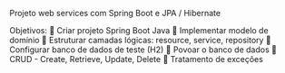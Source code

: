Projeto web services com Spring Boot e JPA / Hibernate

Objetivos:
   Criar projeto Spring Boot Java
   Implementar modelo de domínio
   Estruturar camadas lógicas: resource, service, repository
   Configurar banco de dados de teste (H2)
   Povoar o banco de dados
   CRUD - Create, Retrieve, Update, Delete
   Tratamento de exceções
